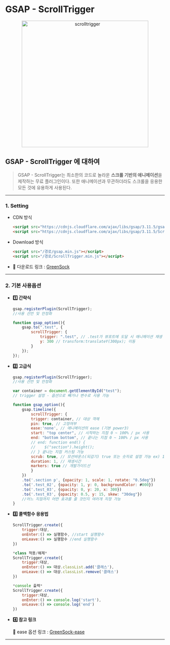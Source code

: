 # GSAP - ScrollTrigger

<p align="center"><img src="https://user-images.githubusercontent.com/65703793/230003145-85539aa5-d158-4450-96e6-823836489738.png" alt="scrolltrigger" width="400px"></p>

## GSAP - ScrollTrigger 에 대하여
>GSAP - ScrollTrigger는 최소한의 코드로 놀라운 **스크롤 기반의 애니메이션**을 제작하는 무료 플러그인이다. 또한 애니메이션과 무관하더라도 스크롤을 응용한 모든 것에 유용하게 사용된다.
***

### 1. Setting

* CDN 방식
    ```html
    <script src="https://cdnjs.cloudflare.com/ajax/libs/gsap/3.11.5/gsap.min.js"></script>
    <script src="https://cdnjs.cloudflare.com/ajax/libs/gsap/3.11.5/ScrollTrigger.min.js"></script>
    ```
* Download 방식
    ```html
    <script src="/경로/gsap.min.js"></script>
    <script src="/경로/ScrollTrigger.min.js"></script>
    ```
* :link: 다운로드 링크 : [GreenSock][GreenSocklink]

[GreenSocklink]: https://greensock.com/docs/v3/Installation?checked=core,scrollTrigger "GreenSock"
***

### 2. 기본 사용옵션

* **:one: 간략식**
    ```js
    gsap.registerPlugin(ScrollTrigger);
    //사용 선언 및 안정화
    
    function gsap_option(){
        gsap.to(".test", {
            scrollTrigger: {
                trigger: ".test", // .test가 뷰포트에 도달 시 애니메이션 재생
                y: 300 // transform:translateY(300px); 이동
            }
        });
    });
    ```

* **:two: 고급식**
    ```js
    gsap.registerPlugin(ScrollTrigger);
    //사용 선언 및 안정화

    var container = document.getElementById("test");
    // trigger 설정 - 옵션으로 빼거나 변수로 사용 가능

    function gsap_option(){
        gsap.timeline({  
            scrollTrigger: {
            trigger: container, // 대상 객채
            pin: true, // 고정여부
            ease:'none', // 애니메이션의 ease (기본 power3)
            start: "top center", // 시작하는 지점 0 ~ 100% / px 사용
            end: "bottom bottom", // 끝나는 지점 0 ~ 100% / px 사용
            // end: function end() {
            //    $("section").height();
            // } 끝나는 지점 커스텀 가능
            scrub: true, // 모션바운스(되감기) true 또는 숫자로 설정 가능 ex) 1
            duration: 1, // 재생시간
            markers: true // 개발가이드선
            }
        })
        .to('.section p', {opacity: 1, scale: 1, rotate: "0.5deg"})
        .to('.test_02', {opacity: 1, y: 0, backgroundColor: #000})
        .to('.test_03', {opacity: 0, y: 20, x: 300})
        .to('.test_03', {opacity: 0.5, y: 15, skew: "30deg"})
        //어느 지점까지 어떤 효과를 줄 것인지 여러개 지정 가능
    }
    ```
    
* **:three: 콜백함수 응용법**
    ```js
    ScrollTrigger.create({
        trigger:대상,
        onEnter:() => 실행함수, //start 실행함수
        onLeave:() => 실행함수 //end 실행함수
    })

    *class 적용/해제*
    ScrollTrigger.create({
        trigger:대상,
        onEnter:() => 대상.classList.add('클래스'),
        onLeave:() => 대상.classList.remove('클래스')
    })

    *console 출력*
    ScrollTrigger.create({
        trigger:대상,
        onEnter:() => console.log('start'),
        onLeave:() => console.log('end')
    })
    ```

* **:four: 참고 링크**

    :link: ease 옵션 링크 : [GreenSock-ease][easelink]

    [easelink]: https://greensock.com/docs/v3/Eases "GreenSock ease"
***